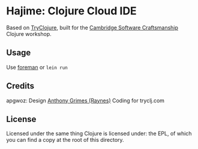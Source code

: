 # Hajime: Clojure Cloud IDE 

Based on [TryClojure](http://tryclj.com), built for the [Cambridge Software Craftsmanship](http://www.meetup.com/Cambridge-Software-Craftsmanship/) Clojure workshop.

## Usage

Use [foreman](https://github.com/ddollar/foreman) or `lein run`

## Credits

apgwoz: Design
[Anthony Grimes (Raynes)](https://github.com/Raynes) Coding for tryclj.com

## License

Licensed under the same thing Clojure is licensed under: the EPL, of which you can find a copy at the root of this directory.
